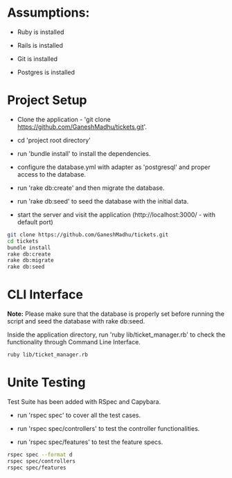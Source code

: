 # Assumptions:

 * Ruby is installed

 * Rails is installed

 * Git is installed

 * Postgres is installed

# Project Setup

* Clone the application - 'git clone https://github.com/GaneshMadhu/tickets.git'.

* cd 'project root directory'

* run 'bundle install' to install the dependencies.

* configure the database.yml with adapter as 'postgresql' and proper access to the database.

* run 'rake db:create' and then migrate the database.

* run 'rake db:seed' to seed the database with the initial data.

* start the server and visit the application (http://localhost:3000/ - with default port)

```sh
git clone https://github.com/GaneshMadhu/tickets.git
cd tickets
bundle install
rake db:create
rake db:migrate
rake db:seed
```

# CLI Interface

**Note:** Please make sure that the database is properly set before running the script and seed the database with rake db:seed.

Inside the application directory, run 'ruby lib/ticket_manager.rb' to check the functionality through Command Line Interface.

```sh
ruby lib/ticket_manager.rb
```

# Unite Testing

Test Suite has been added with RSpec and Capybara.

  - run 'rspec spec' to cover all the test cases.

  - run 'rspec spec/controllers' to test the controller functionalities.

  - run 'rspec spec/features' to test the feature specs.

```sh
rspec spec --format d
rspec spec/controllers
rspec spec/features
```
